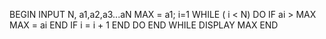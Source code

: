 BEGIN
    INPUT N, a1,a2,a3...aN
          MAX = a1; i=1
        WHILE ( i < N)
            DO 
             IF ai > MAX
                MAX = ai
                END IF
                i = i + 1
            END DO
        END WHILE
    DISPLAY MAX
END

